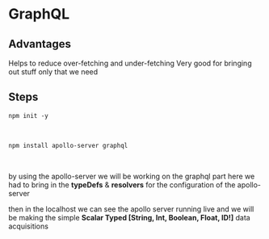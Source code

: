 # GraphQL

## Advantages

Helps to reduce over-fetching and under-fetching
Very good for bringing out stuff only that we need

## Steps

    npm init -y

<br/>
    
    npm install apollo-server graphql

<br/>

by using the apollo-server we will be working  on the graphql part
here we had to bring in the **typeDefs** & **resolvers** for the configuration of the apollo-server

then in the localhost we can see the apollo server running live and we will be making the simple **Scalar Typed [String, Int, Boolean, Float, ID!]** data acquisitions


